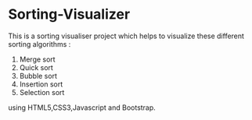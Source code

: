 # Sorting-Visualizer

This is a sorting visualiser project which helps to visualize these different sorting algorithms :
1. Merge sort
2. Quick sort
3. Bubble sort
4. Insertion sort
5. Selection sort

using HTML5,CSS3,Javascript and Bootstrap. 
